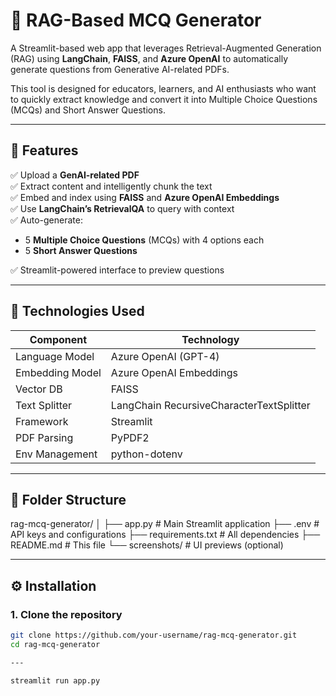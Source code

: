 # 📘 RAG-Based MCQ Generator

A Streamlit-based web app that leverages Retrieval-Augmented Generation (RAG) using **LangChain**, **FAISS**, and **Azure OpenAI** to automatically generate questions from Generative AI-related PDFs.

This tool is designed for educators, learners, and AI enthusiasts who want to quickly extract knowledge and convert it into Multiple Choice Questions (MCQs) and Short Answer Questions.

---

## 🎯 Features

✅ Upload a **GenAI-related PDF**  
✅ Extract content and intelligently chunk the text  
✅ Embed and index using **FAISS** and **Azure OpenAI Embeddings**  
✅ Use **LangChain’s RetrievalQA** to query with context  
✅ Auto-generate:
- 5 **Multiple Choice Questions** (MCQs) with 4 options each
- 5 **Short Answer Questions**

✅ Streamlit-powered interface to preview questions

---

## 🧠 Technologies Used

| Component      | Technology        |
|----------------|-------------------|
| Language Model | Azure OpenAI (GPT-4) |
| Embedding Model| Azure OpenAI Embeddings |
| Vector DB      | FAISS             |
| Text Splitter  | LangChain RecursiveCharacterTextSplitter |
| Framework      | Streamlit         |
| PDF Parsing    | PyPDF2            |
| Env Management | python-dotenv     |

---

## 📁 Folder Structure

rag-mcq-generator/
│
├── app.py # Main Streamlit application
├── .env # API keys and configurations
├── requirements.txt # All dependencies
├── README.md # This file
└── screenshots/ # UI previews (optional)


---

## ⚙️ Installation

### 1. Clone the repository

```bash
git clone https://github.com/your-username/rag-mcq-generator.git
cd rag-mcq-generator

---

streamlit run app.py
